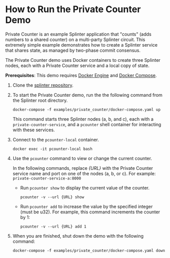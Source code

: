 
# How to Run the Private Counter Demo

Private Counter is an example Splinter application that "counts" (adds numbers
to a shared counter) on a multi-party Splinter circuit. This extremely simple
example demonstrates how to create a Splinter service that shares state, as
managed by two-phase commit consensus.

The Private Counter demo uses Docker containers to create three Splinter nodes,
each with a Private Counter service and a local copy of state.

**Prerequisites**:
This demo requires [Docker Engine](https://docs.docker.com/engine)
and [Docker Compose](https://docs.docker.com/compose).

1. Clone the [splinter repository](https://github.com/Cargill/splinter).

1. To start the Private Counter demo, run the the following command from the
   Splinter root directory.

     ```
     docker-compose -f examples/private_counter/docker-compose.yaml up
     ```

   This command starts three Splinter nodes (a, b, and c), each with
   a `private-counter-service`, and a `pcounter` shell container for interacting
   with these services.

1. Connect to the `pcounter-local` container.

     ```
     docker exec -it pcounter-local bash
     ```

1. Use the `pcounter` command to view or change the current counter.

   In the following commands, replace *{URL}* with the Private Counter service
   name and port on one of the nodes (a, b, or c). For example:
   `private-counter-service-a:8000`


   - Run `pcounter show` to display the current value of the counter.

        ```
        pcounter -v --url {URL} show
        ```

   - Run `pcounter add` to increase the value by the specified integer
     (must be u32). For example, this command increments the counter by 1:

        ```
        pcounter -v --url {URL} add 1
        ```

5. When you are finished, shut down the demo with the following command:

     ```
     docker-compose -f examples/private_counter/docker-compose.yaml down
     ```

